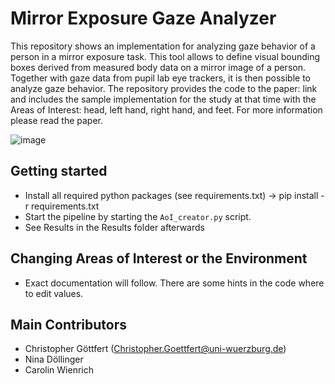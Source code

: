 # Mirror Exposure Gaze Analyzer
This repository shows an implementation for analyzing gaze behavior of a person in a mirror exposure task. This tool allows to define visual bounding boxes derived from measured body data on a mirror image of a person. Together with gaze data from pupil lab eye trackers, it is then possible to analyze gaze behavior. The repository provides the code to the paper: link and includes the sample implementation for the study at that time with the Areas of Interest: head, left hand, right hand, and feet. For more information please read the paper. 

![image](https://user-images.githubusercontent.com/45085620/179250983-2a20af4e-2d1c-41cb-8a7f-ab4c4cdd67fe.png)



## Getting started
- Install all required python packages (see requirements.txt) -> pip install -r requirements.txt
- Start the pipeline by starting the `AoI_creator.py` script. 
- See Results in the Results folder afterwards

## Changing Areas of Interest or the Environment 
- Exact documentation will follow. There are some hints in the code where to edit values.



## Main Contributors

- Christopher Göttfert (Christopher.Goettfert@uni-wuerzburg.de)
- Nina Döllinger
- Carolin Wienrich 
